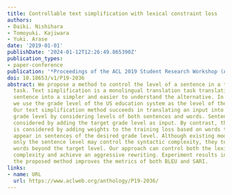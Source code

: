 ```yaml
---
title: Controllable text simplification with lexical constraint loss
authors:
- Daiki. Nishihara
- Tomoyuki. Kajiwara
- Yuki. Arase
date: '2019-01-01'
publishDate: '2024-01-12T12:26:49.865390Z'
publication_types:
- paper-conference
publication: '*Proceedings of the ACL 2019 Student Research Workshop (ACL 2019 SRW)*'
doi: 10.18653/v1/P19-2036
abstract: We propose a method to control the level of a sentence in a text simplification
  task. Text simplification is a monolingual translation task translating a complex
  sentence into a simpler and easier to understand the alternative. In this study,
  we use the grade level of the US education system as the level of the sentence.
  Our text simplification method succeeds in translating an input into a specific
  grade level by considering levels of both sentences and words. Sentence level is
  considered by adding the target grade level as input. By contrast, the word level
  is considered by adding weights to the training loss based on words that frequently
  appear in sentences of the desired grade level. Although existing models that consider
  only the sentence level may control the syntactic complexity, they tend to generate
  words beyond the target level. Our approach can control both the lexical and syntactic
  complexity and achieve an aggressive rewriting. Experiment results indicate that
  the proposed method improves the metrics of both BLEU and SARI.
links:
- name: URL
  url: https://www.aclweb.org/anthology/P19-2036/
---
```

